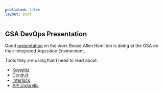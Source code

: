 ```yaml
---
published: false
layout: post
---
```


## GSA DevOps Presentation

Good [presentation](https://www.youtube.com/watch?t=1753&v=slsAzknseTg) on the work Booze Allen Hamilton is doing at the GSA on their Integrated Aquisition Environment.

Tools they are using that I need to read about:

- [Keywhiz](https://square.github.io/keywhiz/)
- [Conduit](https://github.com/ehazlett/conduit)
- [Interlock](https://github.com/ehazlett/interlock)
- [API Umbrella](http://apiumbrella.io/)


